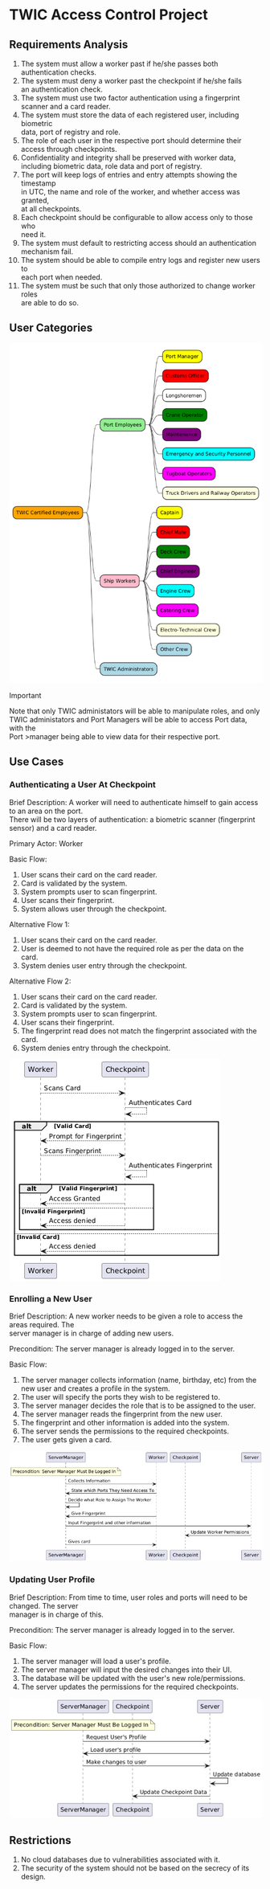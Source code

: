 # TWIC Access Control Project

## Requirements Analysis

1. The system must allow a worker past if he/she passes both authentication checks.
2. The system must deny a worker past the checkpoint if he/she fails  
   an authentication check.
3. The system must use two factor authentication using a fingerprint  
   scanner and a card reader.
4. The system must store the data of each registered user, including biometric  
   data, port of registry and role.
5. The role of each user in the respective port should determine their  
   access through checkpoints.
6. Confidentiality and integrity shall be preserved with worker data,  
   including biometric data, role data and port of registry.
7. The port will keep logs of entries and entry attempts showing the timestamp  
   in UTC, the name and role of the worker, and whether access was granted,  
   at all checkpoints.
8. Each checkpoint should be configurable to allow access only to those who  
   need it.
9. The system must default to restricting access should an authentication  
   mechanism fail.
10. The system should be able to compile entry logs and register new users to  
    each port when needed.
11. The system must be such that only those authorized to change worker roles  
    are able to do so.

## User Categories

![Roles](./docs/diagrams/roles.png)

> [!IMPORTANT]
> Note that only TWIC administators will be able to manipulate roles, and only  
> TWIC administators and Port Managers will be able to access Port data, with the  
> Port >manager being able to view data for their respective port.

## Use Cases

### Authenticating a User At Checkpoint

Brief Description: A worker will need to authenticate himself to gain access to an area on the port.  
There will be two layers of authentication: a biometric scanner (fingerprint sensor) and a card reader.

Primary Actor: Worker

Basic Flow:

1. User scans their card on the card reader.
2. Card is validated by the system.
3. System prompts user to scan fingerprint.
4. User scans their fingerprint.
5. System allows user through the checkpoint.

Alternative Flow 1:

1. User scans their card on the card reader.
2. User is deemed to not have the required role as per the data on the card.
3. System denies user entry through the checkpoint.

Alternative Flow 2:

1. User scans their card on the card reader.
2. Card is validated by the system.
3. System prompts user to scan fingerprint.
4. User scans their fingerprint.
5. The fingerprint read does not match the fingerprint associated with the card.
6. System denies entry through the checkpoint.

![Sequence Diagram](./docs/diagrams/sequence-diagrams/AuthenticationSequence.png)

### Enrolling a New User

Brief Description: A new worker needs to be given a role to access the areas required. The  
server manager is in charge of adding new users.

Precondition: The server manager is already logged in to the server.

Basic Flow:

1. The server manager collects information (name, birthday, etc) from the new user and creates a profile in the system.
2. The user will specify the ports they wish to be registered to.
3. The server manager decides the role that is to be assigned to the user.
4. The server manager reads the fingerprint from the new user.
5. The fingerprint and other information is added into the system.
6. The server sends the permissions to the required checkpoints.
7. The user gets given a card.

![Sequence Diagram](./docs/diagrams/sequence-diagrams/EnrollmentSequence.png)

### Updating User Profile

Brief Description: From time to time, user roles and ports will need to be changed. The server  
manager is in charge of this.

Precondition: The server manager is already logged in to the server.

Basic Flow:

1. The server manager will load a user's profile.
2. The server manager will input the desired changes into their UI.
3. The database will be updated with the user's new role/permissions.
4. The server updates the permissions for the required checkpoints.

![Sequence Diagram](./docs/diagrams/sequence-diagrams/UpdateRoleSequence.png)

## Restrictions

1. No cloud databases due to vulnerabilities associated with it.
2. The security of the system should not be based on the secrecy of its design.

